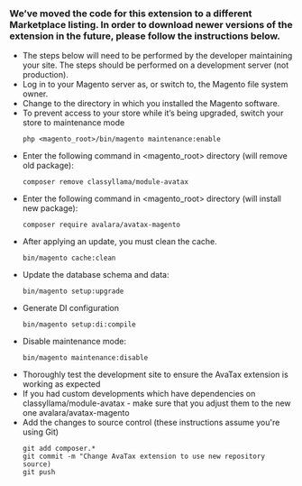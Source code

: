 ### We’ve moved the code for this extension to a different Marketplace listing. In order to download newer versions of the extension in the future, please follow the instructions below.

- The steps below will need to be performed by the developer maintaining your site. The steps should be performed on a development server (not production).
- Log in to your Magento server as, or switch to, the Magento file system owner.
- Change to the directory in which you installed the Magento software.
- To prevent access to your store while it’s being upgraded, switch your store to maintenance mode
  ```
  php <magento_root>/bin/magento maintenance:enable
  ```
- Enter the following command in <magento_root> directory (will remove old package):
  ```
  composer remove classyllama/module-avatax
  ```
- Enter the following command in <magento_root> directory (will install new package):
  ```
  composer require avalara/avatax-magento
  ```
- After applying an update, you must clean the cache.
  ```
  bin/magento cache:clean
  ```
- Update the database schema and data:
  ```
  bin/magento setup:upgrade
  ```
- Generate DI configuration
  ```
  bin/magento setup:di:compile
  ```
- Disable maintenance mode:
  ```
  bin/magento maintenance:disable
  ```
- Thoroughly test the development site to ensure the AvaTax extension is working as expected
- If you had custom developments which have dependencies on classyllama/module-avatax - make sure that you adjust them to the new one avalara/avatax-magento
- Add the changes to source control (these instructions assume you're using Git)
  ```
  git add composer.*
  git commit -m "Change AvaTax extension to use new repository source)
  git push
  ```
